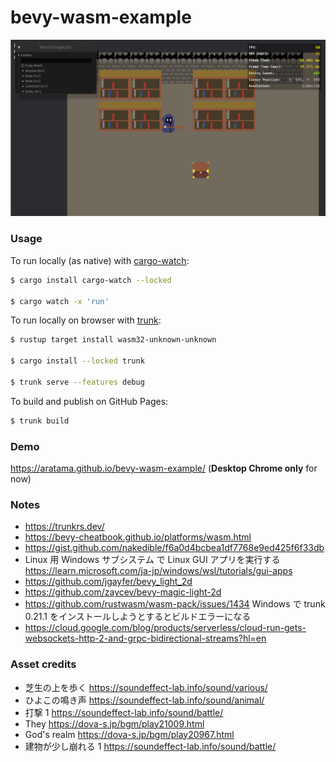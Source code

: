 # bevy-wasm-example

![screenshot](screenshot.png)

### Usage

To run locally (as native) with [cargo-watch](https://github.com/watchexec/cargo-watch):

```bash
$ cargo install cargo-watch --locked

$ cargo watch -x 'run'
```

To run locally on browser with [trunk](https://trunkrs.dev/):

```bash
$ rustup target install wasm32-unknown-unknown

$ cargo install --locked trunk

$ trunk serve --features debug
```

To build and publish on GitHub Pages:

```bash
$ trunk build
```

### Demo

https://aratama.github.io/bevy-wasm-example/ (**Desktop Chrome only** for now)

### Notes

- https://trunkrs.dev/
- https://bevy-cheatbook.github.io/platforms/wasm.html
- https://gist.github.com/nakedible/f6a0d4bcbea1df7768e9ed425f6f33db
- Linux 用 Windows サブシステム で Linux GUI アプリを実行する https://learn.microsoft.com/ja-jp/windows/wsl/tutorials/gui-apps
- https://github.com/jgayfer/bevy_light_2d
- https://github.com/zaycev/bevy-magic-light-2d
- https://github.com/rustwasm/wasm-pack/issues/1434 Windows で trunk 0.21.1 をインストールしようとするとビルドエラーになる
- https://cloud.google.com/blog/products/serverless/cloud-run-gets-websockets-http-2-and-grpc-bidirectional-streams?hl=en

### Asset credits

- 芝生の上を歩く https://soundeffect-lab.info/sound/various/
- ひよこの鳴き声 https://soundeffect-lab.info/sound/animal/
- 打撃 1 https://soundeffect-lab.info/sound/battle/
- They https://dova-s.jp/bgm/play21009.html
- God's realm https://dova-s.jp/bgm/play20967.html
- 建物が少し崩れる 1 https://soundeffect-lab.info/sound/battle/
